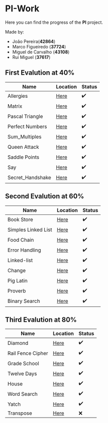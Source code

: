 # PI-Work

Here you can find the progress of the **PI** project.

Made by:
  
- João Pereira(**42864**)
- Marco Figueiredo (**37724**)
- Miguel de Carvalho (**43108**)
- Rui Miguel (**37617**)

## First Evalution at 40%

|Name                |Location                             |Status                |
|---                 |---                                  |---                   |
|Allergies           |[Here](./1st_ev/Allergies)           |:heavy_check_mark:    |
|Matrix              |[Here](./1st_ev/Matrix)              |:heavy_check_mark:    |
|Pascal Triangle     |[Here](./1st_ev/Pascal_Triangle)     |:heavy_check_mark:    |
|Perfect Numbers     |[Here](./1st_ev/Perfect_Numbers)     |:heavy_check_mark:    |
|Sum_Multiples       |[Here](./1st_ev/Sum_Multiples)       |:heavy_check_mark:    |
|Queen Attack        |[Here](./1st_ev/Queen_Attack)        |:heavy_check_mark:    |
|Saddle Points       |[Here](./1st_ev/Saddle_Points)       |:heavy_check_mark:    |
|Say                 |[Here](./1st_ev/Say)                 |:heavy_check_mark:    |
|Secret_Handshake    |[Here](./1st_ev/Secret_Handshake)    |:heavy_check_mark:    |

## Second Evalution at 60%

|Name                |Location                             |Status                |
|---                 |---                                  |---                   |
|Book Store          |[Here](./2nd_ev/book-store)          |:heavy_check_mark:    |
|Simples Linked List |[Here](./2nd_ev/simple-linked-list)  |:heavy_check_mark:    |
|Food Chain          |[Here](./2nd_ev/food-chain)          |:heavy_check_mark:    |
|Error Handling      |[Here](./2nd_ev/error-handling)      |:heavy_check_mark:    |
|Linked-list         |[Here](./2nd_ev/linked-list)         |:heavy_check_mark:    |
|Change              |[Here](./2nd_ev/change)              |:heavy_check_mark:    |
|Pig Latin           |[Here](./2nd_ev/pig-latin)           |:heavy_check_mark:    |
|Proverb             |[Here](./2nd_ev/proverb)             |:heavy_check_mark:    |
|Binary Search       |[Here](./2nd_ev/binary-search)       |:heavy_check_mark:    |

## Third Evalution at 80%

|Name                |Location                             |Status                |
|---                 |---                                  |---                   |
|Diamond             |[Here](./3rd_ev/diamond)             |:heavy_check_mark:    |
|Rail Fence Cipher   |[Here](./3rd_ev/rail-fence-chiper)   |:heavy_check_mark:    |
|Grade School        |[Here](./3rd_ev/grade-school)        |:heavy_check_mark:    |
|Twelve Days         |[Here](./3rd_ev/twelve-days)         |:heavy_check_mark:    |
|House               |[Here](./3rd_ev/house)               |:heavy_check_mark:    |
|Word Search         |[Here](./3rd_ev/word-search)         |:heavy_check_mark:    |
|Yatch               |[Here](./3rd_ev/yacht)               |:heavy_check_mark:    |
|Transpose           |[Here](./3rd_ev/transpose)           |:x:                   |
